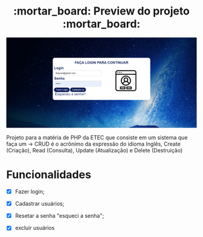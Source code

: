 <h1 align="center">
  :mortar_board: Preview do projeto :mortar_board:
</h1>

![Screenshot](imagens/unknown.png)

Projeto para a matéria de PHP da ETEC que consiste em um sistema
que faça um -> CRUD é o acrônimo da expressão do idioma Inglês, Create (Criação), Read (Consulta), Update (Atualização) e Delete (Destruição)

# Funcionalidades

- [X]  Fazer login;
- [X]  Cadastrar usuários;
- [X]  Resetar a senha "esqueci a senha";
- [X]  excluir usuários



